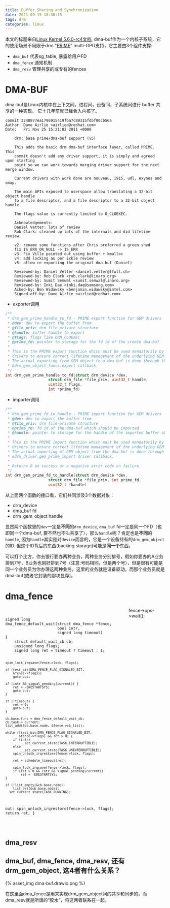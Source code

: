 ```yaml
---
title: Buffer Sharing and Synchronization
date: 2021-09-15 18:30:15
tags: drm
categories: linux
---
```


本文的标题来自[Linux Kernel 5.6.0-rc4文档](https://01.org/linuxgraphics/gfx-docs/drm/driver-api/dma-buf.html), dma-buf作为一个内核子系统，它的使用场景不局限于drm "[PRIME](https://blog.csdn.net/hexiaolong2009/article/details/105961192)" multi-GPU支持，它主要由3个组件支撑:

<!--more-->

- `dma_buf` 代表sg_table, 暴露给用户FD
- `dma_fence` 通知机制
- `dma_resv` 管理共享的或专有的fences

# DMA-BUF

dma-buf是Linux内核中在上下文间，进程间，设备间，子系统间进行 buffer 共享的一种实现。 它十几年前就已经合入内核了。

```
commit 3248877ea1796915419fba7c89315fdbf00cb56a
Author: Dave Airlie <airlied@redhat.com>
Date:   Fri Nov 25 15:21:02 2011 +0000

    drm: base prime/dma-buf support (v5)

    This adds the basic drm dma-buf interface layer, called PRIME. This
    commit doesn't add any driver support, it is simply and agreed upon starting
    point so we can work towards merging driver support for the next merge window.

    Current drivers with work done are nouveau, i915, udl, exynos and omap.

    The main APIs exposed to userspace allow translating a 32-bit object handle
    to a file descriptor, and a file descriptor to a 32-bit object handle.

    The flags value is currently limited to O_CLOEXEC.

    Acknowledgements:
    Daniel Vetter: lots of review
    Rob Clark: cleaned up lots of the internals and did lifetime review.

    v2: rename some functions after Chris preferred a green shed
    fix IS_ERR_OR_NULL -> IS_ERR
    v3: Fix Ville pointed out using buffer + kmalloc
    v4: add locking as per ickle review
    v5: allow re-exporting the original dma-buf (Daniel)

    Reviewed-by: Daniel Vetter <daniel.vetter@ffwll.ch>
    Reviewed-by: Rob Clark <rob.clark@linaro.org>
    Reviewed-by: Sumit Semwal <sumit.semwal@linaro.org>
    Reviewed-by: Inki Dae <inki.dae@samsung.com>
    Acked-by: Ben Widawsky <benjamin.widawsky@intel.com>
    Signed-off-by: Dave Airlie <airlied@redhat.com>
```

- exporter调用

```c
/**
 * drm_gem_prime_handle_to_fd - PRIME export function for GEM drivers
 * @dev: dev to export the buffer from
 * @file_priv: drm file-private structure
 * @handle: buffer handle to export
 * @flags: flags like DRM_CLOEXEC
 * @prime_fd: pointer to storage for the fd id of the create dma-buf
 *
 * This is the PRIME export function which must be used mandatorily by GEM
 * drivers to ensure correct lifetime management of the underlying GEM object.
 * The actual exporting from GEM object to a dma-buf is done through the
 * &drm_gem_object_funcs.export callback.
 */
int drm_gem_prime_handle_to_fd(struct drm_device *dev,
			       struct drm_file *file_priv, uint32_t handle,
			       uint32_t flags,
			       int *prime_fd)

```

- importer调用

```c
/**
 * drm_gem_prime_fd_to_handle - PRIME import function for GEM drivers
 * @dev: dev to export the buffer from
 * @file_priv: drm file-private structure
 * @prime_fd: fd id of the dma-buf which should be imported
 * @handle: pointer to storage for the handle of the imported buffer object
 *
 * This is the PRIME import function which must be used mandatorily by GEM
 * drivers to ensure correct lifetime management of the underlying GEM object.
 * The actual importing of GEM object from the dma-buf is done through the
 * &drm_driver.gem_prime_import driver callback.
 *
 * Returns 0 on success or a negative error code on failure.
 */
int drm_gem_prime_fd_to_handle(struct drm_device *dev,
			       struct drm_file *file_priv, int prime_fd,
			       uint32_t *handle)

```

从上面两个函数的接口看，它们共同涉及3个数据对象：

- drm_device
- dma_buf fd
- drm_gem_object handle

显然两个函数里的`dev`一定是**不同**的`drm_device`, `dma_buf` fd一定是同一个FD（也即同一个dma-buf, 要不然也不叫共享了），那么`handle`呢？肯定也是**不同**的`handle`, 因为`handle`其实是对`device`而言的，它是一个设备持有的`drm_gem_object`的ID. 但这个ID背后的东西(backing storage)可能是**同一个**东西。

可以打个比方，你去银行要办两种业务，两种业务分别排号，假如你要办的A业务排到7号，B业务也刚好排到7号（注意:号码相同，但是两个号），但是很有可能是同一个业务员为你办理这两种业务，这里的业务就是设备驱动，而那个业务员就是dma-buf(或者它封装的那块显存)。

# dma_fence

<style>
.row {
    display: flex;
}

.column {
    flex: 50%;
}

.pre {
    line_height: normal;
}
</style>

<div class="row">
  <div class="column">
    <pre>
      <code>
signed long
dma_fence_default_wait(struct dma_fence *fence,
                       bool intr,
                       signed long timeout)
{
	struct default_wait_cb cb;
	unsigned long flags;
	signed long ret = timeout ? timeout : 1;

	spin_lock_irqsave(fence->lock, flags);

	if (test_bit(DMA_FENCE_FLAG_SIGNALED_BIT,
        &fence->flags))
		goto out;

	if (intr && signal_pending(current)) {
		ret = -ERESTARTSYS;
		goto out;
	}

	if (!timeout) {
		ret = 0;
		goto out;
	}

	cb.base.func = dma_fence_default_wait_cb;
	cb.task = current;
	list_add(&cb.base.node, &fence->cb_list);

	while (!test_bit(DMA_FENCE_FLAG_SIGNALED_BIT,
           &fence->flags) && ret > 0) {
		if (intr)
			__set_current_state(TASK_INTERRUPTIBLE);
		else
			__set_current_state(TASK_UNINTERRUPTIBLE);
		spin_unlock_irqrestore(fence->lock, flags);

		ret = schedule_timeout(ret);

		spin_lock_irqsave(fence->lock, flags);
		if (ret > 0 && intr && signal_pending(current))
			ret = -ERESTARTSYS;
	}

	if (!list_empty(&cb.base.node))
		list_del(&cb.base.node);
	__set_current_state(TASK_RUNNING);

out:
	spin_unlock_irqrestore(fence->lock, flags);
	return ret;
}
      </code>
    </pre>
  </div>
  <div class="column">
    fence->ops->wait();
  </div>
</div>

## dma_resv

## dma_buf, dma_fence, dma_resv, 还有drm_gem_object, 这4者有什么关系？

{% asset_img dma-buf.drawio.png %}

在这里面dma_fence是用来实现drm_gem_object间的共享和同步的，而dma_resv就是所谓的“胶水”，将这两者联系在一起。
